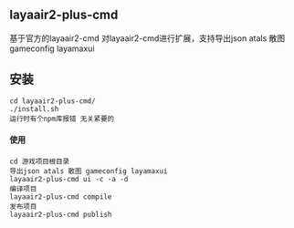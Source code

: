 ## layaair2-plus-cmd
基于官方的layaair2-cmd
对layaair2-cmd进行扩展，支持导出json atals 散图 gameconfig layamaxui

## 安装
```
cd layaair2-plus-cmd/
./install.sh
运行时有个npm库报错 无关紧要的
```


#### 使用
```
cd 游戏项目根目录
导出json atals 散图 gameconfig layamaxui
layaair2-plus-cmd ui -c -a -d
编译项目
layaair2-plus-cmd compile
发布项目
layaair2-plus-cmd publish 
```






